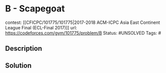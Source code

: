 # B - Scapegoat

contest: [[CFICPC/101775/101775|2017-2018 ACM-ICPC Asia East Continent League Final (ECL-Final 2017)]]
url: https://codeforces.com/gym/101775/problem/B
Status: #UNSOLVED
Tags: #

## Description

## Solution

